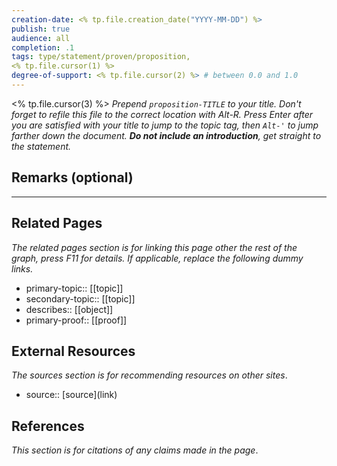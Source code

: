 ```yaml
---
creation-date: <% tp.file.creation_date("YYYY-MM-DD") %>
publish: true
audience: all
completion: .1
tags: type/statement/proven/proposition, 
<% tp.file.cursor(1) %>
degree-of-support: <% tp.file.cursor(2) %> # between 0.0 and 1.0
---
```


<% tp.file.cursor(3) %> *Prepend `proposition-TITLE` to your title. Don't forget to refile this file to the correct location with Alt-R.*
*Press Enter after you are satisfied with your title to jump to the topic tag, then `Alt-'` to jump farther down the document. **Do not include an introduction**, get straight to the statement.*

## Remarks (optional)


---
## Related Pages
*The related pages section is for linking this page other the rest of the graph, press F11 for details. If applicable, replace the following dummy links.*
- primary-topic:: \[\[topic\]\]
- secondary-topic:: \[\[topic\]\]
- describes:: \[\[object\]\]
- primary-proof:: \[\[proof\]\]

## External Resources
*The sources section is for recommending resources on other sites*.
- source:: \[source\](link)

## References
*This section is for citations of any claims made in the page*.